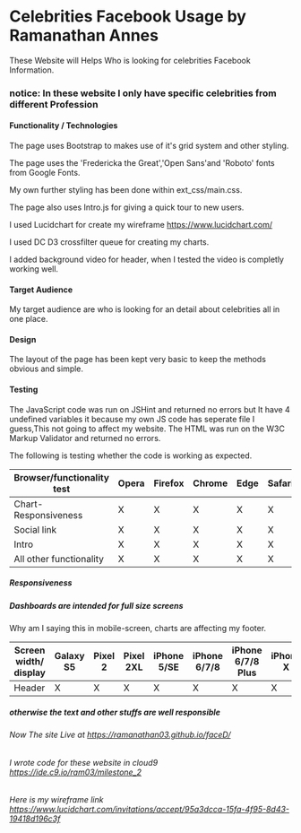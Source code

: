 # Celebrities Facebook Usage by Ramanathan Annes

  These Website will  Helps Who is looking for celebrities Facebook Information. 
### notice: In these website I only have specific celebrities from different Profession

#### Functionality / Technologies 

The page uses Bootstrap to makes use of it's grid system and other styling.

The page uses the 'Fredericka the Great','Open Sans'and 'Roboto' fonts from Google Fonts.

My own further styling has been done within ext_css/main.css. 

The page also uses Intro.js for giving a quick tour to new users.

I used Lucidchart for create my wireframe https://www.lucidchart.com/ 

I used DC D3 crossfilter  queue for creating my charts.

I added background video for header, when I tested the video is completly working well.

#### Target Audience
My target audience are  who is looking for an detail about celebrities all in one place.

#### Design
The layout of the page has been kept very basic to keep the methods obvious and simple.
    
#### Testing 
 The JavaScript code was run on JSHint and returned no errors but It have 4 undefined variables it because my own JS code has  seperate file I guess,This not going to affect my website. 
The HTML was run on the W3C Markup Validator and returned no errors.

The following is testing whether the code is working as expected.

Browser/functionality test | Opera | Firefox | Chrome | Edge | Safari
-----|-----|-----|-----|-----|-----
Chart-Responsiveness|X|X|X|X|X|
Social link|X|X|X|X|X|
Intro|X|X|X|X|X|
All other functionality|X|X|X|X|X|


##### Responsiveness
##### Dashboards are intended for full size screens 
Why am I saying this in mobile-screen, charts are affecting my footer.

Screen width/ display|Galaxy S5|Pixel 2|Pixel 2XL|iPhone 5/SE|iPhone 6/7/8|iPhone 6/7/8 Plus|iPhone X|iPad|iPad Pro
-----|-----|-----|-----|-----|-----|-----|-----|-----|-----
Header|X|X|X|X|X|X|X|X|X|
##### otherwise the text and other stuffs are well responsible 




###### Now The site Live at https://ramanathan03.github.io/faceD/ 
###### I wrote code for these website in cloud9 https://ide.c9.io/ram03/milestone_2 
###### Here is my wireframe link https://www.lucidchart.com/invitations/accept/95a3dcca-15fa-4f95-8d43-19418d196c3f

